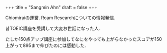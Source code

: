 +++
title = "Sangmin Ahn"
draft = false
+++

Chiomiraiの運営. Roam Researchについての情報発信.

昔TOEIC講座を受講して大変お世話になった人.

たしか150点アップ講座に参加してなにをやっても上がらなかったスコアが150上がって895まで伸びたのには感動した.
